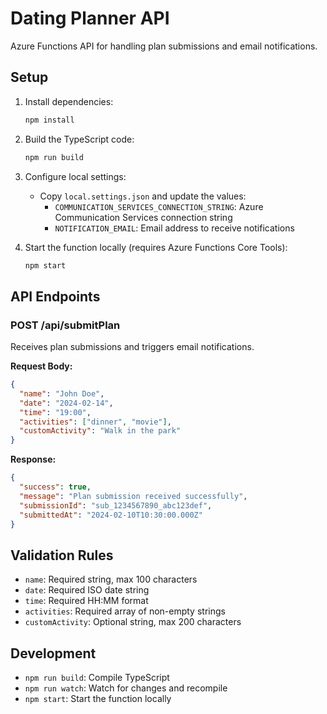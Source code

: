 # Dating Planner API

Azure Functions API for handling plan submissions and email notifications.

## Setup

1. Install dependencies:
   ```bash
   npm install
   ```

2. Build the TypeScript code:
   ```bash
   npm run build
   ```

3. Configure local settings:
   - Copy `local.settings.json` and update the values:
     - `COMMUNICATION_SERVICES_CONNECTION_STRING`: Azure Communication Services connection string
     - `NOTIFICATION_EMAIL`: Email address to receive notifications

4. Start the function locally (requires Azure Functions Core Tools):
   ```bash
   npm start
   ```

## API Endpoints

### POST /api/submitPlan

Receives plan submissions and triggers email notifications.

**Request Body:**
```json
{
  "name": "John Doe",
  "date": "2024-02-14",
  "time": "19:00",
  "activities": ["dinner", "movie"],
  "customActivity": "Walk in the park"
}
```

**Response:**
```json
{
  "success": true,
  "message": "Plan submission received successfully",
  "submissionId": "sub_1234567890_abc123def",
  "submittedAt": "2024-02-10T10:30:00.000Z"
}
```

## Validation Rules

- `name`: Required string, max 100 characters
- `date`: Required ISO date string
- `time`: Required HH:MM format
- `activities`: Required array of non-empty strings
- `customActivity`: Optional string, max 200 characters

## Development

- `npm run build`: Compile TypeScript
- `npm run watch`: Watch for changes and recompile
- `npm start`: Start the function locally